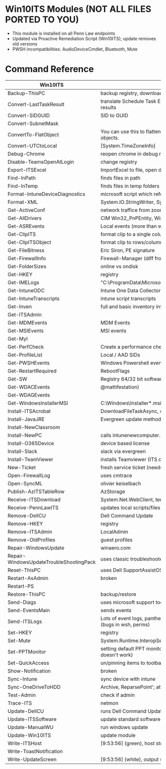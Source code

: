 ﻿# Win10ITS Modules (NOT ALL FILES PORTED TO YOU)
* This module is installed on all Penn Law endpoints
* Updated via Proactive Remediation Script (Win10ITS); update removes old versions
* PWSH incompatibilities: AudioDeviceCmdlet, Bluetooth, Mute


# Command Reference
|Win10ITS|description|
| ------------   | ----------- |
|Backup-ThisPC|backup registry, downloads, appdata|
|Convert-LastTaskResult|translate Schedule Task Exit Codes (in decimal) to the task results |
|Convert-SIDGUID|SID to GUID|
|Convert-SubnetMask||
|ConvertTo-FlatObject|You can use this to flatten XML, JSON, and other arbitrary objects.|
|Convert-UTCtoLocal|[System.TimeZoneInfo]|
|Debug-Chrome|reopen chrome in debug mode|
|Disable-TeamsOpenAtLogin|change registry|
|Export-ITSExcel|ImportExcel to file, open downloads folder (not local admin)|
|Find-InPath|finds files in path|
|Find-InTemp|finds files in temp folders|
|Format-IntuneDeviceDiagnostics|microsoft script which reformats intune diagnostics|
|Format-XML|System.IO.StringWriter, System.XMl.XmlTextWriter|
|Get-ActiveConf|network traffice from zoom or teams|
|Get-AllDrivers|CIM Win32_PnPEntity, Win32_PnPSignedDriver|
|Get-ASREvents|Local events (more than what MDE returns)|
|Get-ClipITS|format clip to a single column (pscustomobject)|
|Get-ClipITSObject|format clip to rows/columns (pscustomobject)|
|Get-FileBitness|Eric Siron, PE signature|
|Get-FirewallInfo|Firewall-Manager (diff from default rules)|
|Get-FolderSizes|online vs ondisk|
|Get-HKEY|registry|
|Get-IMELogs|"C:\ProgramData\Microsoft\IntuneManagementExtension\Logs" |
|Get-IntuneODC|Intune One Data Collector; PS5 only|
|Get-IntuneTranscripts|intune script transcripts|
|Get-Inven|full and basic inventory info|
|Get-ITSAdmin||
|Get-MDMEvents|MDM Events|
|Get-MSIEvents|MSI events |
|Get-MyI||
|Get-PerfCheck|Create a performance check|
|Get-ProfileList|Local / AAD SIDs|
|Get-PWSHEvents|Windows Powershell events (excl. ATP/Office/Intune)|
|Get-RestartRequired|RebootFlags|
|Get-SW|Registry 64/32 bit software info|
|Get-WDACEvents|@mattifestation)|
|Get-WDAGEvents||
|Get-WindowsInstallerMSI|C:\Windows\Installer\*.msi publishers|
|Install-ITSAcrobat|DownloadFileTaskAsync, event subscriptions, jobs|
|Install-JavaJRE|Evergreen update method + security/registry|
|Install-NewClassroom||
|Install-NewPC|calls intunenewcomputer.ps1|
|Install-O365Device|device based license|
|Install-Slack|slack via evergreen|
|Install-TeamViewer|installs Teamviewer (ITS or unattended/classroom)|
|New-Ticket|fresh service ticket (needs updating to ITSAzure version|
|Open-FirewallLog|uses cmtrace|
|Open-SyncML|olivier keiselbach|
|Publish-AzITSTableRow|AzStorage|
|Receive-ITSDownload|System.Net.WebClient, temp, outputs path |
|Receive-PennLawITS|updates local scripts/files|
|Remove-DellCU|Dell Command Update|
|Remove-HKEY|registry|
|Remove-ITSAdmin|LocalAdmin|
|Remove-OldProfiles|guest profiles|
|Repair-WindowsUpdate|winaero.com|
|Repair-WindowsUpdateTroubleShootingPack|uses classic troubleshooter (automated)|
|Reset-ThisPC|uses Dell SupportAssistOS recovery|
|Restart-AsAdmin|broken|
|Restart-PS||
|Restore-ThisPC|backup/restore|
|Send-Diags|uses microsoft support tooling, sends to azstorage|
|Send-EventsMain|sends events|
|Send-ITSLogs|Lots of event logs, panther, setupdiag.exe, Setupreport.cmd (bugs in wsh, perms)|
|Set-HKEY|registry|
|Set-Mute|System.Runtime.InteropServices, [audio]::mute|
|Set-PPTMonitor|setting default PPT monitor, requires run as user (system doesn't work)|
|Set-QuickAccess|un/pinning items to toolbar|
|Show-Notification|broken|
|Sync-Intune|sync device with intune|
|Sync-OneDriveToHDD|Archive, ReparsePoint'; attrib pinned/unpinned|
|Test-Admin|check if admin|
|Trace-ITS|netmon|
|Update-DellCU|runs Dell Command Update|
|Update-ITSSoftware|update standard software|
|Update-ManualWU|run windows update|
|Update-Win10ITS|update module|
|Write-ITSHost|[9:53:56] (green), host stream|
|Write-ToastNotification||
|Write-UpdateScreen|[9:53:56] (white), output stream|

